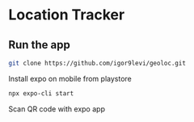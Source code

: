 # Location Tracker
## Run the app

```bash
git clone https://github.com/igor9levi/geoloc.git
```
Install expo on mobile from playstore

```bash
npx expo-cli start
```
Scan QR code with expo app